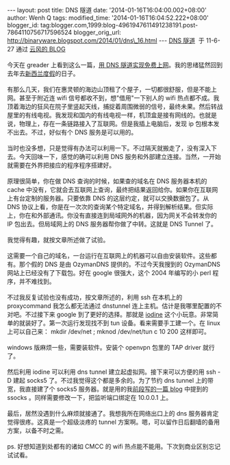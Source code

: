 --- layout: post title: DNS 隧道 date: '2014-01-16T16:04:00.002+08:00'
author: Wenh Q tags: modified\_time: '2014-01-16T16:04:52.222+08:00'
blogger\_id:
tag:blogger.com,1999:blog-4961947611491238191.post-7864110756717596524
blogger\_orig\_url: http://binaryware.blogspot.com/2014/01/dns\_16.html
--- [DNS 隧道](http://blog.codingnow.com/2011/06/dns_tunnel.html)  于
11-6-27 通过 [云风的 BLOG](http://blog.codingnow.com/) \
\
今天在 greader 上看到这么一篇，[用 DNS
隧道实现免费上网](http://blog.creke.net/747.html)。我的思绪猛然回到去年去[新西兰度假](http://blog.codingnow.com/2010/09/nz.html)的日子。\
\
有那么几天，我们在惠灵顿的海边山顶租了个屋子，一切都很舒服，但是不能上网。甚至于附近连
wifi 信号都收不到，想"借用"一下别人的 wifi
热点都不成。我顶着海边的狂风在院子里竖起天线，捕捉着周围微弱的信号，最终未果。然后转战屋里的有线电视。我发现和国内的有线电视一样，机顶盒是接有网线的。也就是说，物理上，存在一条链路接入了互联网。但是我插上电脑后，发现
ip 包根本发不出去。不过，好似有个 DNS 服务是可以用的。\
\
当时也没多想，只是觉得有办法可以利用一下。不过隔天就搬走了，没有深入下去。今天回味一下，感觉的确可以利用
DNS
服务和外部建立连接。当然，一开始就需要在外界把接应的程序程序搭建好。\
\
原理很简单，你在做 DNS 查询的时候，如果查的域名在 DNS 服务器本机的 cache
中没有，它就会去互联网上查询，最终把结果返回给你。如果你在互联网上有台定制的服务器。只要依靠
DNS 的这层约定，就可以交换数据包了。从 DNS
协议上看，你是在一次次的查询某个特定域名，并得到解析结果。但实际上，你在和外部通讯。你没有直接连到局域网外的机器，因为网关不会转发你的
IP 包出去。但局域网上的 DNS 服务器帮你做了中转。这就是 DNS Tunnel 了。\
\
我觉得有趣，就按文章所述做了试验。\
\
这需要一个自己的域名，一台运行在互联网上的机器可以自由安装软件。这些都有。那个假的
DNS 是由 OzymanDNS 提供的。不过今天我搜到的 OzymanDNS
网站上已经没有了下载包。好在 google 很强大，这个 2004 年编写的小 perl
程序，并不难找到。\
\
不过我反复试验也没有成功，按文章所述的，利用 ssh 在本机上的 proxycommand
我怎么都无法通过 dnstunnel
连上主机。估计是我哪里配置的不对吧。不过接下来 google
到了更好的选择。那就是 [iodine](http://dev.kryo.se/iodine/)
这个小玩意。非常简单的就装好了。第一次运行发现找不到 tun
设备。看来需要手工建一个。在 linux 上可以自己来： mkdir /dev/net ; mknod
/dev/net/tun c 10 200 这样即可。\
\
windows 版麻烦一些，需要装软件。安装个 openvpn 包里的 TAP driver
就行了。\
\
然后利用 iodine 可以利用 dns tunnel 建立起虚拟网。接下来可以方便的用 ssh
-D 建起 socks5 了。不过我觉得这个都是多余的。为了节约 dns tunnel
上的带宽，我直接建了个 socks5 服务器。就是用的我[前段写的一篇
blog](http://blog.codingnow.com/2011/05/xtunnel.html) 中提到的 ssocks
。同样需要修改一下，把监听端口绑定在 10.0.0.1 上。\
\
最后，居然没遇到什么麻烦就接通了。我想我所在网络出口上的 dns
服务器肯定觉得很疼。这真是一个超级淡疼的 tunnel
方案啊。嗯，可以留作日后翻墙的备用方案，以备不时之需。\
\
ps. 好想知道到处都有的诸如 CMCC 的 wifi
热点能不能用。下次到商业区别忘记试试看。
